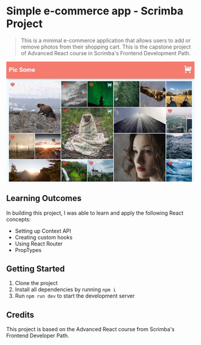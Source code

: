 # Simple e-commerce app - Scrimba Project

> This is a minimal e-commerce application that allows users to add or remove photos from their shopping cart. This is the capstone project of Advanced React course in Scrimba's Frontend Development Path.

<img
  src="/public/e-commerce.jpg"
  alt="Speed Typing Game"
  title="Speed Typing Game"
  style="display: inline-block; width: 650px">

## Learning Outcomes

In building this project, I was able to learn and apply the following React concepts:

- Setting up Context API
- Creating custom hooks
- Using React Router
- PropTypes

## Getting Started

1. Clone the project
2. Install all dependencies by running `npm i`
3. Run `npm run dev` to start the development server

## Credits

This project is based on the Advanced React course from Scrimba's Frontend Developer Path.
